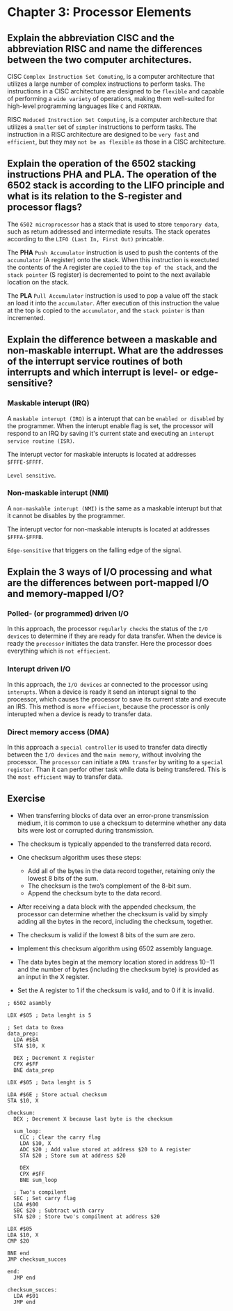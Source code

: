 # Chapter 3: Processor Elements

## Explain the abbreviation CISC and the abbreviation RISC and name the differences between the two computer architectures.

CISC `Complex Instruction Set Comuting`, is a computer architecture that utilizes a large number of complex instructions to perform tasks. The instructions in a CISC architecture are designed to be `flexible` and capable of performing a `wide variety` of operations, making them well-suited for high-level programming languages like `C` and `FORTRAN`.

RISC `Reduced Instruction Set Computing`, is a computer architecture that utilizes a `smaller` set of `simpler` instructions to perform tasks. The instruction in a RISC architecture are designed to be `very fast` and `efficient`, but they may `not be as flexible` as those in a CISC architecture.

## Explain the operation of the 6502 stacking instructions PHA and PLA. The operation of the 6502 stack is according to the LIFO principle and what is its relation to the S-register and processor flags?

The `6502 microprocessor` has a stack that is used to store `temporary data`, such as return addressed and intermediate results. The stack operates according to the `LIFO (Last In, First Out)` princable.

The **PHA** `Push Accumulator` instruction is used to push the contents of the `accumulator` (A register) onto the stack. When this instruction is exectuted the contents of the A register are `copied` to the `top of the stack`, and the `stack pointer` (S register) is decremented to point to the next available location on the stack.

The **PLA** `Pull Accumulator` instruction is used to pop a value off the stack an load it into the `accumulator`. After execution of this instruction the value at the top is copied to the `accumulator`, and the `stack pointer` is than incremented.

## Explain the difference between a maskable and non-maskable interrupt. What are the addresses of the interrupt service routines of both interrupts and which interrupt is level- or edge-sensitive?

### Maskable interupt (IRQ)

A `maskable interupt (IRQ)` is a interupt that can be `enabled or disabled` by the programmer. When the interupt enable flag is set, the processor will respond to an IRQ by saving it's current state and executing an `interupt service routine (ISR)`.

The interupt vector for maskable interupts is located at addresses `$FFFE-$FFFF`.

`Level sensitive`.

### Non-maskable interupt (NMI)

A `non-maskable interupt (NMI)` is the same as a maskable interupt but that it cannot be disables by the programmer.

The interupt vector for non-maskable interupts is located at addresses `$FFFA-$FFFB`.

`Edge-sensitive` that triggers on the falling edge of the signal.

## Explain the 3 ways of I/O processing and what are the differences between port-mapped I/O and memory-mapped I/O?

### Polled- (or programmed) driven I/O

In this approach, the processor `regularly checks` the status of the `I/O devices` to determine if they are ready for data transfer. When the device is ready the `processor` initiates the data transfer. Here the processor does everything which is `not effiecient`.

### Interupt driven I/O

In this approach, the `I/O devices` ar connected to the processor using `interupts`. When a device is ready it send an interupt signal to the processor, which causes the processor to save its current state and execute an IRS. This method is `more effiecient`, because the processor is only interupted when a device is ready to transfer data.

### Direct memory access (DMA)

In this approach a `special controller` is used to transfer data directly between the `I/O devices` and the `main memory`, without involving the processor. The `processor` can initiate a `DMA transfer` by writing to a `special register`. Than it can perfor other task while data is being transfered. This is the `most efficient` way to transfer data.

## Exercise

- When transferring blocks of data over an error-prone transmission medium, it is common to use a checksum to determine whether any data bits were lost or corrupted during transmission.
- The checksum is typically appended to the transferred data record.
- One checksum algorithm uses these steps:
  - Add all of the bytes in the data record together, retaining only the lowest 8 bits of the sum.
  - The checksum is the two’s complement of the 8-bit sum.
  - Append the checksum byte to the data record.

- After receiving a data block with the appended checksum, the processor can determine whether the checksum is valid by simply adding all the bytes in the record, including the checksum, together.
- The checksum is valid if the lowest 8 bits of the sum are zero.
- Implement this checksum algorithm using 6502 assembly language.
- The data bytes begin at the memory location stored in address $10-$11 and the number of bytes (including the checksum byte) is provided as an input in the X register.
- Set the A register to 1 if the checksum is valid, and to 0 if it is invalid.

```assembly
; 6502 asambly

LDX #$05 ; Data lenght is 5

; Set data to 0xea
data_prep:
  LDA #$EA
  STA $10, X
  
  DEX ; Decrement X register
  CPX #$FF
  BNE data_prep
  
LDX #$05 ; Data lenght is 5

LDA #$6E ; Store actual checksum
STA $10, X

checksum:
  DEX ; Decrement X because last byte is the checksum

  sum_loop:
    CLC ; Clear the carry flag
    LDA $10, X
    ADC $20 ; Add value stored at address $20 to A register
    STA $20 ; Store sum at address $20
    
    DEX
    CPX #$FF
    BNE sum_loop

  ; Two's compilent
  SEC ; Set carry flag
  LDA #$00
  SBC $20 ; Subtract with carry
  STA $20 ; Store two's compilment at address $20

LDX #$05
LDA $10, X
CMP $20

BNE end
JMP checksum_succes

end:
  JMP end

checksum_succes:
  LDA #$01
  JMP end  
```

